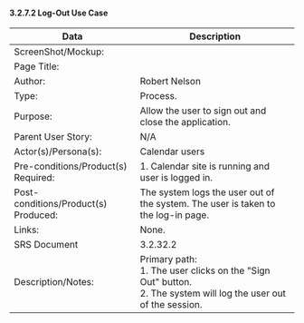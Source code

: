 #### 3.2.7.2 Log-Out Use Case

| Data | Description |
| --- |--- |
| ScreenShot/Mockup: | |
| Page Title: ||
| Author: | Robert Nelson |
| Type: | Process. |
| Purpose: | Allow the user to sign out and close the application. |
| Parent User Story:| N/A|
| Actor(s)/Persona(s): | Calendar users |
| Pre-conditions/Product(s) Required: | 1. Calendar site is running and user is logged in.|
| Post-conditions/Product(s) Produced: |The system logs the user out of the system. The user is taken to the log-in page.|
| Links: | None.|
| SRS Document | 3.2.32.2 |
| Description/Notes:|Primary path: <br>1. The user clicks on the "Sign Out" button. <br>2. The system will log the user out of the session.|
